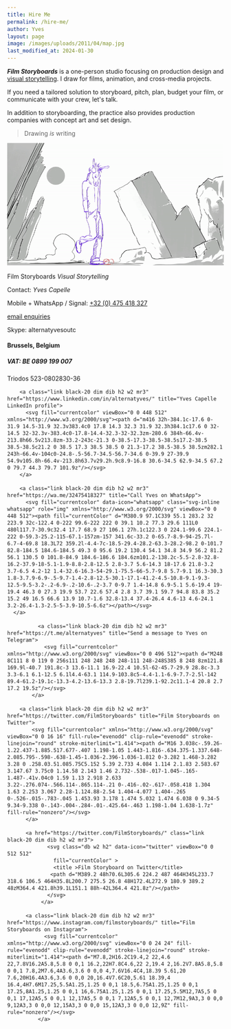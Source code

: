 ```yaml
---
title: Hire Me
permalink: /hire-me/
author: Yves
layout: page
image: /images/uploads/2011/04/map.jpg
last_modified_at: 2024-01-30
---
```


_**Film Storyboards**_ is a one-person studio focusing on production design and [visual storytelling](https://film-storyboards.com/portfolio "Film Storyboards and Production Design Portfolio"). I draw for films, animation, and cross-media projects.

If you need a tailored solution to storyboard, pitch, plan, budget your film, or communicate with your crew, let's talk.

In addition to storyboarding, the practice also provides production companies with concept art and set design.

> Drawing _is_ writing

![Magar et Gasca animation loop](/images/uploads/2022/animation/Magar_1st_loop.gif)

Film Storyboards *Visual Storytelling*

Contact: _Yves Capelle_

Mobile + WhatsApp / Signal: [+32 (0) 475 418 327](https://wa.me/32475418327)

[email enquiries](mailto:yves@film-storyboards.com?subject=Inquiry%20from%20film%20storyboards%20site)

Skype: alternatyvesoutc

#### Brussels, Belgium

##### VAT: BE 0899 199 007

Triodos 523-0802830-36


<section class="fl w-100 w-70-ns">

        <a class="link black-20 dim dib h2 w2 mr3" href="https://www.linkedin.com/in/alternatyves/" title="Yves Capelle LinkedIn profile">
          <svg fill="currentcolor" viewBox="0 0 448 512" xmlns="http://www.w3.org/2000/svg"><path d="m416 32h-384.1c-17.6 0-31.9 14.5-31.9 32.3v383.4c0 17.8 14.3 32.3 31.9 32.3h384.1c17.6 0 32-14.5 32-32.3v-383.4c0-17.8-14.4-32.3-32-32.3zm-280.6 384h-66.4v-213.8h66.5v213.8zm-33.2-243c-21.3 0-38.5-17.3-38.5-38.5s17.2-38.5 38.5-38.5c21.2 0 38.5 17.3 38.5 38.5 0 21.3-17.2 38.5-38.5 38.5zm282.1 243h-66.4v-104c0-24.8-.5-56.7-34.5-56.7-34.6 0-39.9 27-39.9 54.9v105.8h-66.4v-213.8h63.7v29.2h.9c8.9-16.8 30.6-34.5 62.9-34.5 67.2 0 79.7 44.3 79.7 101.9z"/></svg>
        </a>

        <a class="link black-20 dim dib h2 w2 mr3" href="https://wa.me/32475418327" title="Call Yves on WhatsApp">
          <svg fill="currentcolor" data-icon="whatsapp" class="svg-inline whatsapp" role="img" xmlns="http://www.w3.org/2000/svg" viewBox="0 0 448 512"><path fill="currentColor" d="M380.9 97.1C339 55.1 283.2 32 223.9 32c-122.4 0-222 99.6-222 222 0 39.1 10.2 77.3 29.6 111L0 480l117.7-30.9c32.4 17.7 68.9 27 106.1 27h.1c122.3 0 224.1-99.6 224.1-222 0-59.3-25.2-115-67.1-157zm-157 341.6c-33.2 0-65.7-8.9-94-25.7l-6.7-4-69.8 18.3L72 359.2l-4.4-7c-18.5-29.4-28.2-63.3-28.2-98.2 0-101.7 82.8-184.5 184.6-184.5 49.3 0 95.6 19.2 130.4 54.1 34.8 34.9 56.2 81.2 56.1 130.5 0 101.8-84.9 184.6-186.6 184.6zm101.2-138.2c-5.5-2.8-32.8-16.2-37.9-18-5.1-1.9-8.8-2.8-12.5 2.8-3.7 5.6-14.3 18-17.6 21.8-3.2 3.7-6.5 4.2-12 1.4-32.6-16.3-54-29.1-75.5-66-5.7-9.8 5.7-9.1 16.3-30.3 1.8-3.7.9-6.9-.5-9.7-1.4-2.8-12.5-30.1-17.1-41.2-4.5-10.8-9.1-9.3-12.5-9.5-3.2-.2-6.9-.2-10.6-.2-3.7 0-9.7 1.4-14.8 6.9-5.1 5.6-19.4 19-19.4 46.3 0 27.3 19.9 53.7 22.6 57.4 2.8 3.7 39.1 59.7 94.8 83.8 35.2 15.2 49 16.5 66.6 13.9 10.7-1.6 32.8-13.4 37.4-26.4 4.6-13 4.6-24.1 3.2-26.4-1.3-2.5-5-3.9-10.5-6.6z"></path></svg>
      </a>
       
              <a class="link black-20 dim dib h2 w2 mr3" href="https://t.me/alternatyves" title="Send a message to Yves on Telegram">
                <svg fill="currentcolor" xmlns="http://www.w3.org/2000/svg" viewBox="0 0 496 512"><path d="M248 8C111 8 0 119 0 256s111 248 248 248 248-111 248-248S385 8 248 8zm121.8 169.9l-40.7 191.8c-3 13.6-11.1 16.9-22.4 10.5l-62-45.7-29.9 28.8c-3.3 3.3-6.1 6.1-12.5 6.1l4.4-63.1 114.9-103.8c5-4.4-1.1-6.9-7.7-2.5l-142 89.4-61.2-19.1c-13.3-4.2-13.6-13.3 2.8-19.7l239.1-92.2c11.1-4 20.8 2.7 17.2 19.5z"/></svg>
            </a>

        <a class="link black-20 dim dib h2 w2 mr3" href="https://twitter.com/FilmStoryboards" title="Film Storyboards on Twitter">
            <svg fill="currentcolor" xmlns="http://www.w3.org/2000/svg" viewBox="0 0 16 16" fill-rule="evenodd" clip-rule="evenodd" stroke-linejoin="round" stroke-miterlimit="1.414"><path d="M16 3.038c-.59.26-1.22.437-1.885.517.677-.407 1.198-1.05 1.443-1.816-.634.375-1.337.648-2.085.795-.598-.638-1.45-1.036-2.396-1.036-1.812 0-3.282 1.468-3.282 3.28 0 .258.03.51.085.75C5.152 5.39 2.733 4.084 1.114 2.1.83 2.583.67 3.147.67 3.75c0 1.14.58 2.143 1.46 2.732-.538-.017-1.045-.165-1.487-.41v.04c0 1.59 1.13 2.918 2.633 3.22-.276.074-.566.114-.865.114-.21 0-.416-.02-.617-.058.418 1.304 1.63 2.253 3.067 2.28-1.124.88-2.54 1.404-4.077 1.404-.265 0-.526-.015-.783-.045 1.453.93 3.178 1.474 5.032 1.474 6.038 0 9.34-5 9.34-9.338 0-.143-.004-.284-.01-.425.64-.463 1.198-1.04 1.638-1.7z" fill-rule="nonzero"/></svg>
          </a>
          
          <a href="https://twitter.com/FilmStoryboards/" class="link black-20 dim dib h2 w2 mr3">
                 <svg class="db w2 h2" data-icon="twitter" viewBox="0 0 512 512"
                   fill="currentColor" >
                   <title >Film Storyboard on Twitter</title>
                  <path d="M389.2 48h70.6L305.6 224.2 487 464H345L233.7 318.6 106.5 464H35.8L200.7 275.5 26.8 48H172.4L272.9 180.9 389.2 48zM364.4 421.8h39.1L151.1 88h-42L364.4 421.8z"/></path>
                 </svg>
               </a>
          
          <a class="link black-20 dim dib h2 w2 mr3" href="https://www.instagram.com/filmstoryboards/" title="Film Storyboards on Instagram">
                <svg fill="currentcolor" xmlns="http://www.w3.org/2000/svg" viewBox="0 0 24 24" fill-rule="evenodd" clip-rule="evenodd" stroke-linejoin="round" stroke-miterlimit="1.414"><path d="M7.8,2H16.2C19.4,2 22,4.6 22,7.8V16.2A5.8,5.8 0 0,1 16.2,22H7.8C4.6,22 2,19.4 2,16.2V7.8A5.8,5.8 0 0,1 7.8,2M7.6,4A3.6,3.6 0 0,0 4,7.6V16.4C4,18.39 5.61,20 7.6,20H16.4A3.6,3.6 0 0,0 20,16.4V7.6C20,5.61 18.39,4 16.4,4H7.6M17.25,5.5A1.25,1.25 0 0,1 18.5,6.75A1.25,1.25 0 0,1 17.25,8A1.25,1.25 0 0,1 16,6.75A1.25,1.25 0 0,1 17.25,5.5M12,7A5,5 0 0,1 17,12A5,5 0 0,1 12,17A5,5 0 0,1 7,12A5,5 0 0,1 12,7M12,9A3,3 0 0,0 9,12A3,3 0 0,0 12,15A3,3 0 0,0 15,12A3,3 0 0,0 12,9Z" fill-rule="nonzero"/></svg>
              </a>
</section>
